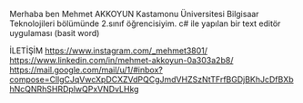 Merhaba ben Mehmet AKKOYUN Kastamonu Üniversitesi Bilgisaar Teknolojileri bölümünde 2.sınıf öğrencisiyim.
c# ile yapılan bir text editör uygulaması (basit word) 

İLETİŞİM
 https://www.instagram.com/_mehmet3801/
 https://www.linkedin.com/in/mehmet-akkoyun-0a303a2b8/
 https://mail.google.com/mail/u/1/#inbox?compose=CllgCJqVwcXpDCXZVdPQCgJmdVHZSzNtTFrfBGDjBKhJcDfBXbhNcQNRhSHRDplwQPxVNDvLHkg
